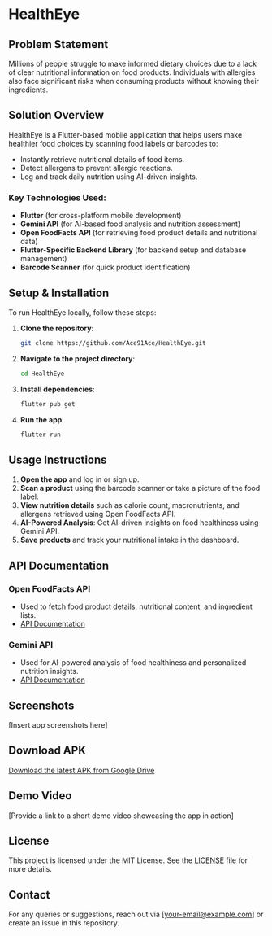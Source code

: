 # HealthEye

## Problem Statement

Millions of people struggle to make informed dietary choices due to a lack of clear nutritional information on food products. Individuals with allergies also face significant risks when consuming products without knowing their ingredients.

## Solution Overview

HealthEye is a Flutter-based mobile application that helps users make healthier food choices by scanning food labels or barcodes to:

- Instantly retrieve nutritional details of food items.
- Detect allergens to prevent allergic reactions.
- Log and track daily nutrition using AI-driven insights.

### Key Technologies Used:

- **Flutter** (for cross-platform mobile development)
- **Gemini API** (for AI-based food analysis and nutrition assessment)
- **Open FoodFacts API** (for retrieving food product details and nutritional data)
- **Flutter-Specific Backend Library** (for backend setup and database management)
- **Barcode Scanner** (for quick product identification)

## Setup & Installation

To run HealthEye locally, follow these steps:

1. **Clone the repository**:
   ```bash
   git clone https://github.com/Ace91Ace/HealthEye.git
   ```
2. **Navigate to the project directory**:
   ```bash
   cd HealthEye
   ```
3. **Install dependencies**:
   ```bash
   flutter pub get
   ```
4. **Run the app**:
   ```bash
   flutter run
   ```

## Usage Instructions

1. **Open the app** and log in or sign up.
2. **Scan a product** using the barcode scanner or take a picture of the food label.
3. **View nutrition details** such as calorie count, macronutrients, and allergens retrieved using Open FoodFacts API.
4. **AI-Powered Analysis**: Get AI-driven insights on food healthiness using Gemini API.
5. **Save products** and track your nutritional intake in the dashboard.

## API Documentation

### Open FoodFacts API
- Used to fetch food product details, nutritional content, and ingredient lists.
- [API Documentation](https://world.openfoodfacts.org/data)

### Gemini API
- Used for AI-powered analysis of food healthiness and personalized nutrition insights.
- [API Documentation](https://developers.google.com/)

## Screenshots

[Insert app screenshots here]

## Download APK

[Download the latest APK from Google Drive](#)

## Demo Video

[Provide a link to a short demo video showcasing the app in action]

## License

This project is licensed under the MIT License. See the [LICENSE](LICENSE) file for more details.

## Contact

For any queries or suggestions, reach out via [[your-email@example.com](mailto:your-email@example.com)] or create an issue in this repository.

